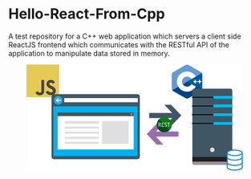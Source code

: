 # Hello-React-From-Cpp

A test repository for a C++ web application which servers a client side ReactJS frontend which communicates with the RESTful API of the application
to manipulate data stored in memory.

<p align="center">
  <img src="https://github.com/prince-chrismc/Hello-React-From-Cpp/blob/master/docs/Hello-React-From-Cpp-Diagram.png?raw=true">
</p>
